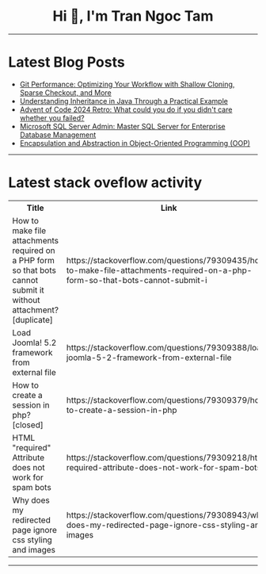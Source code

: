 <h1 align="center">Hi 👋, I'm Tran Ngoc Tam</h1>

---

# Latest Blog Posts 
<!-- BLOG-POST-LIST:START -->
- [Git Performance: Optimizing Your Workflow with Shallow Cloning, Sparse Checkout, and More](https://dev.to/abhay_yt_52a8e72b213be229/git-performance-optimizing-your-workflow-with-shallow-cloning-sparse-checkout-and-more-48ek)
- [Understanding Inheritance in Java Through a Practical Example](https://dev.to/rama13850/understanding-inheritance-in-java-through-a-practical-example-55l2)
- [Advent of Code 2024 Retro: What could you do if you didn&#39;t care whether you failed?](https://dev.to/linkbenjamin/advent-of-code-2024-retro-what-could-you-do-if-you-didnt-care-whether-you-failed-2ggf)
- [Microsoft SQL Server Admin: Master SQL Server for Enterprise Database Management](https://dev.to/vtuit_09e112a8766b9d87bf6/microsoft-sql-server-admin-master-sql-server-for-enterprise-database-management-80b)
- [Encapsulation and Abstraction in Object-Oriented Programming &lpar;OOP&rpar;](https://dev.to/singhaayush/encapsulation-and-abstraction-in-object-oriented-programming-oop-4mo3)
<!-- BLOG-POST-LIST:END -->

---

# Latest stack oveflow activity
<table>
  <tr><th>Title</th><th>Link</th></tr>
  <!-- STACKOVERFLOW:START --><tr><td>How to make file attachments required on a PHP form so that bots cannot submit it without attachment? [duplicate]</td><td>https://stackoverflow.com/questions/79309435/how-to-make-file-attachments-required-on-a-php-form-so-that-bots-cannot-submit-i</td></tr><tr><td>Load Joomla! 5.2 framework from external file</td><td>https://stackoverflow.com/questions/79309388/load-joomla-5-2-framework-from-external-file</td></tr><tr><td>How to create a session in php? [closed]</td><td>https://stackoverflow.com/questions/79309379/how-to-create-a-session-in-php</td></tr><tr><td>HTML &quot;required&quot; Attribute does not work for spam bots</td><td>https://stackoverflow.com/questions/79309218/html-required-attribute-does-not-work-for-spam-bots</td></tr><tr><td>Why does my redirected page ignore css styling and images</td><td>https://stackoverflow.com/questions/79308943/why-does-my-redirected-page-ignore-css-styling-and-images</td></tr><!-- STACKOVERFLOW:END -->
</table>

---



